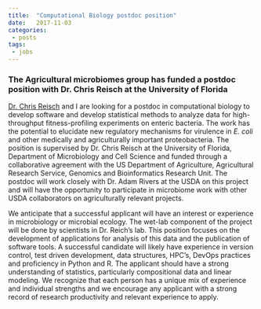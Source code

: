 ```yaml
---
title:  "Computational Biology postdoc position"
date:   2017-11-03
categories:
 - posts
tags:
 - jobs
---
```


### The Agricultural microbiomes group has funded a postdoc position with Dr. Chris Reisch at the University of Florida

[Dr. Chris Reisch](https://scholar.google.com/citations?user=Q3nC2m4AAAAJ&hl=en) and I  are looking for a postdoc in computational biology to develop software and develop statistical methods to analyze data for high-throughput fitness-profiling experiments on enteric bacteria. The work has the potential to elucidate new regulatory mechanisms for virulence in _E. coli_ and other medically and agriculturally important proteobacteria. The position is supervised by Dr. Chris Reisch at the University of Florida, Department of Microbiology and Cell Science and funded through a collaborative agreement with the US Department of Agriculture, Agricultural Research Service, Genomics and Bioinformatics Research Unit. The postdoc will work closely with Dr. Adam Rivers at the USDA on this project and will have the opportunity to participate in microbiome work with other USDA collaborators on agriculturally relevant projects.

We anticipate that a successful applicant will have an interest or experience in microbiology or microbial ecology. The wet-lab component of the project will be done by scientists in Dr. Reich’s lab. This position focuses on the development of applications for analysis of this data and the publication of software tools. A successful candidate will likely have experience in version control, test driven development, data structures, HPC’s, DevOps practices and proficiency in Python and R. The applicant should have a strong understanding of statistics, particularly compositional data and linear modeling. We recognize that each person has a unique mix of experience and individual strengths and we encourage any applicant with a strong record of research productivity and relevant experience to apply.
